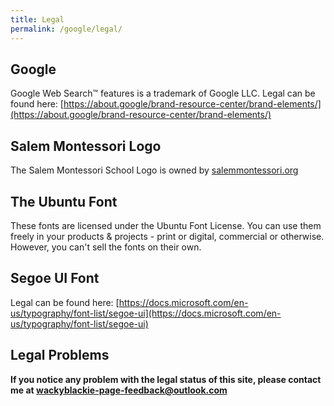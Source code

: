 ```yaml
---
title: Legal
permalink: /google/legal/
---
```

## Google
Google Web Search™ features is a trademark of Google LLC.
Legal can be found here: [https://about.google/brand-resource-center/brand-elements/](https://about.google/brand-resource-center/brand-elements/)
## Salem Montessori Logo
The Salem Montessori School Logo is owned by [salemmontessori.org](https://www.salemmontessori.org)
## The Ubuntu Font
These fonts are licensed under the Ubuntu Font License.
 You can use them freely in your products & projects - print or digital, commercial or otherwise. However, you can't sell the fonts on their own.
## Segoe UI Font
Legal can be found here: [https://docs.microsoft.com/en-us/typography/font-list/segoe-ui](https://docs.microsoft.com/en-us/typography/font-list/segoe-ui)
## Legal Problems
**If you notice any problem with the legal status of this site, please contact me at [wackyblackie-page-feedback@outlook.com](mailto:wackyblackie-page-feedback@outlook.com?subject=SMS%20Search%20Page%20Legal%20Issue)**
